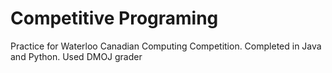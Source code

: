 # Competitive Programing
Practice for Waterloo Canadian Computing Competition.
Completed in Java and Python. Used DMOJ grader
